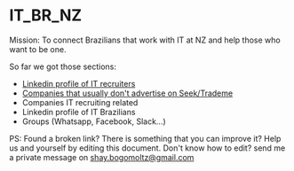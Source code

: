 # IT_BR_NZ

Mission: To connect Brazilians that work with IT at NZ and help those who want to be one. 

So far we got those sections:<br />
- [Linkedin profile of IT recruiters](https://github.com/shaybogomoltz/IT_BR_NZ/blob/master/Linkedin_profile_of_IT_recruiters.md)<br />
- [Companies that usually don't advertise on Seek/Trademe](/Companies_that_usually_dont_advertise_on_SeekTrademe.md)<br />
- Companies IT recruiting related<br />
- Linkedin profile of IT Brazilians<br />
- Groups (Whatsapp, Facebook, Slack...)<br />

PS: Found a broken link? There is something that you can improve it? Help us and yourself by editing this document. Don't know how to edit? send me a private message on shay.bogomoltz@gmail.com
